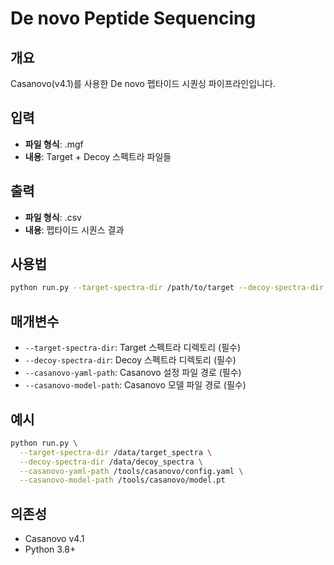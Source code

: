 # De novo Peptide Sequencing

## 개요
Casanovo(v4.1)를 사용한 De novo 펩타이드 시퀀싱 파이프라인입니다.

## 입력
- **파일 형식**: .mgf
- **내용**: Target + Decoy 스펙트라 파일들

## 출력
- **파일 형식**: .csv
- **내용**: 펩타이드 시퀀스 결과

## 사용법
```bash
python run.py --target-spectra-dir /path/to/target --decoy-spectra-dir /path/to/decoy --casanovo-yaml-path /path/to/config.yaml --casanovo-model-path /path/to/model
```

## 매개변수
- `--target-spectra-dir`: Target 스펙트라 디렉토리 (필수)
- `--decoy-spectra-dir`: Decoy 스펙트라 디렉토리 (필수)
- `--casanovo-yaml-path`: Casanovo 설정 파일 경로 (필수)
- `--casanovo-model-path`: Casanovo 모델 파일 경로 (필수)

## 예시
```bash
python run.py \
  --target-spectra-dir /data/target_spectra \
  --decoy-spectra-dir /data/decoy_spectra \
  --casanovo-yaml-path /tools/casanovo/config.yaml \
  --casanovo-model-path /tools/casanovo/model.pt
```

## 의존성
- Casanovo v4.1
- Python 3.8+ 